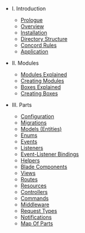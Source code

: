 - I. Introduction
    - [Prologue](prologue.md)
    - [Overview](overview.md)
    - [Installation](installation.md)
    - [Directory Structure](directory-structure.md)
    - [Concord Rules](rules.md)
    - [Application](application.md)

- II. Modules
    - [Modules Explained](modules.md)
    - [Creating Modules](creating-modules.md)
    - [Boxes Explained](boxes.md)
    - [Creating Boxes](creating-boxes.md)

- III. Parts
    - [Configuration](configuration.md)
    - [Migrations](migrations.md)
    - [Models (Entities)](models.md)
    - [Enums](enums.md)
    - [Events](events.md)
    - [Listeners](listeners.md)
    - [Event-Listener Bindings](event-listener-bindings.md)
    - [Helpers](helpers.md)
    - [Blade Components](blade-components.md)
    - [Views](views.md)
    - [Routes](routes.md)
    - [Resources](resources.md)
    - [Controllers](controllers.md)
    - [Commands](commands.md)
    - [Middleware](middleware.md)
    - [Request Types](request-types.md)
    - [Notifications](notifications.md)
    - [Map Of Parts](map.md)
